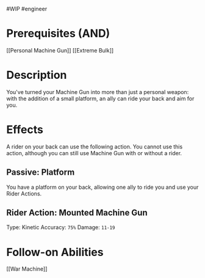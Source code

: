 #WIP #engineer 

# Prerequisites (AND)

[[Personal Machine Gun]]
[[Extreme Bulk]]

# Description

You've turned your Machine Gun into more than just a personal weapon: with the addition of a small platform, an ally can ride your back and aim for you.

# Effects

A rider on your back can use the following action. You cannot use this action, although you can still use Machine Gun with or without a rider.

## Passive: Platform

You have a platform on your back, allowing one ally to ride you and use your Rider Actions.

## Rider Action: Mounted Machine Gun

Type: Kinetic
Accuracy: `75%`
Damage: `11-19`

# Follow-on Abilities

[[War Machine]]